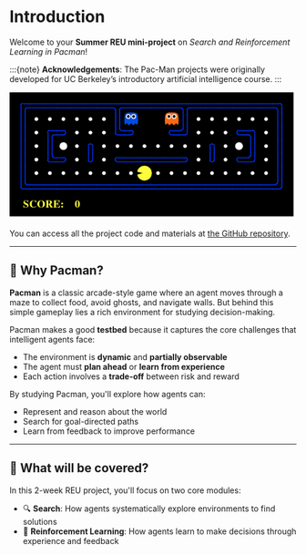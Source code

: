 # Introduction

Welcome to your **Summer REU mini-project** on _Search and Reinforcement Learning in Pacman_!

:::{note}
**Acknowledgements**: The Pac-Man projects were originally developed for UC Berkeley’s introductory artificial intelligence course.
:::

![Pacman in action](media/pacman_game.gif)

You can access all the project code and materials at [the GitHub repository](https://github.com/vivianchen98/2025SummerREU).

---

## 🎯 Why Pacman?

**Pacman** is a classic arcade-style game where an agent moves through a maze to collect food, avoid ghosts, and navigate walls. But behind this simple gameplay lies a rich environment for studying decision-making.

Pacman makes a good **testbed** because it captures the core challenges that intelligent agents face:

- The environment is **dynamic** and **partially observable**
- The agent must **plan ahead** or **learn from experience**
- Each action involves a **trade-off** between risk and reward

By studying Pacman, you'll explore how agents can:
- Represent and reason about the world
- Search for goal-directed paths
- Learn from feedback to improve performance

---


## 🧭 What will be covered?


In this 2-week REU project, you'll focus on two core modules:

- 🔍 **Search**: How agents systematically explore environments to find solutions
- 🧠 **Reinforcement Learning**: How agents learn to make decisions through experience and feedback
